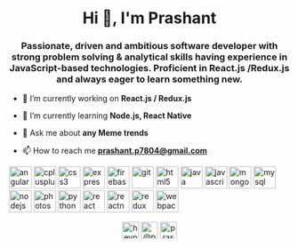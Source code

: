 <h1 align="center">Hi 👋, I'm Prashant</h1>
<h3 align="center">Passionate, driven and ambitious software developer with strong problem solving & analytical skills having experience in JavaScript-based technologies. Proficient in React.js /Redux.js and always eager to learn something new.</h3>

- 🔭 I’m currently working on **React.js / Redux.js**

- 🌱 I’m currently learning **Node.js, React Native**

- 💬 Ask me about **any Meme trends**

- 📫 How to reach me **prashant.p7804@gmail.com**

<p align="left"><img src="https://devicons.github.io/devicon/devicon.git/icons/angularjs/angularjs-original.svg" alt="angularjs" width="40" height="40"/> <img src="https://devicons.github.io/devicon/devicon.git/icons/cplusplus/cplusplus-original.svg" alt="cplusplus" width="40" height="40"/> <img src="https://devicons.github.io/devicon/devicon.git/icons/css3/css3-original-wordmark.svg" alt="css3" width="40" height="40"/> <img src="https://devicons.github.io/devicon/devicon.git/icons/express/express-original-wordmark.svg" alt="express" width="40" height="40"/> <img src="https://www.vectorlogo.zone/logos/firebase/firebase-icon.svg" alt="firebase" width="40" height="40"/> <img src="https://www.vectorlogo.zone/logos/git-scm/git-scm-icon.svg" alt="git" width="40" height="40"/> <img src="https://devicons.github.io/devicon/devicon.git/icons/html5/html5-original-wordmark.svg" alt="html5" width="40" height="40"/> <img src="https://devicons.github.io/devicon/devicon.git/icons/java/java-original-wordmark.svg" alt="java" width="40" height="40"/> <img src="https://devicons.github.io/devicon/devicon.git/icons/javascript/javascript-original.svg" alt="javascript" width="40" height="40"/> <img src="https://devicons.github.io/devicon/devicon.git/icons/mongodb/mongodb-original-wordmark.svg" alt="mongodb" width="40" height="40"/> <img src="https://devicons.github.io/devicon/devicon.git/icons/mysql/mysql-original-wordmark.svg" alt="mysql" width="40" height="40"/> <img src="https://devicons.github.io/devicon/devicon.git/icons/nodejs/nodejs-original-wordmark.svg" alt="nodejs" width="40" height="40"/> <img src="https://devicons.github.io/devicon/devicon.git/icons/photoshop/photoshop-plain.svg" alt="photoshop" width="40" height="40"/> <img src="https://devicons.github.io/devicon/devicon.git/icons/python/python-original.svg" alt="python" width="40" height="40"/> <img src="https://devicons.github.io/devicon/devicon.git/icons/react/react-original-wordmark.svg" alt="react" width="40" height="40"/> <img src="https://reactnative.dev/img/header_logo.svg" alt="reactnative" width="40" height="40"/> <img src="https://devicons.github.io/devicon/devicon.git/icons/redux/redux-original.svg" alt="redux" width="40" height="40"/> <img src="https://devicons.github.io/devicon/devicon.git/icons/webpack/webpack-original.svg" alt="webpack" width="40" height="40"/></p>

<p align="center">
<a href="https://dev.to/heyprashant" target="blank"><img align="center" src="https://cdn.jsdelivr.net/npm/simple-icons@3.0.1/icons/dev-dot-to.svg" alt="heyprashant" height="30" width="30" /></a>
<a href="https://twitter.com/@prashaxnt" target="blank"><img align="center" src="https://cdn.jsdelivr.net/npm/simple-icons@3.0.1/icons/twitter.svg" alt="@prashaxnt" height="30" width="30" /></a>
<a href="https://linkedin.com/in/prashant-panchal-a74793b1" target="blank"><img align="center" src="https://cdn.jsdelivr.net/npm/simple-icons@3.0.1/icons/linkedin.svg" alt="prashant-panchal-a74793b1" height="30" width="30" /></a>
</p>
